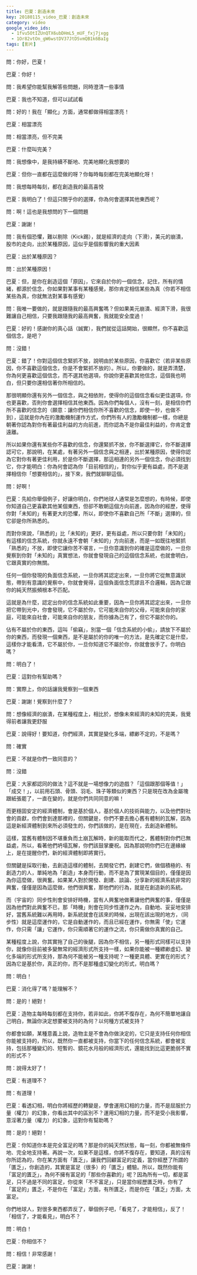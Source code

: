 ```yaml
---
title: 巴夏：創造未來
key: 20180115_video_巴夏：創造未來
category: video
google_video_ids:
  - 1fvu5OtIZUnQTX6ubDHmL5_mUF_fxj7jxgg
  - 1Or82vtOn_gW6wstDV37JtDSvmQB1k6BaIg
tags: [影片]
---
```


問：你好，巴夏！

巴夏：你好！

問：我希望你能幫我解答些問題，同時澄清一些事情

巴夏：我也不知道，但可以試試看

問：好的！我在「顯化」方面，通常都做得相當漂亮！

巴夏：相當漂亮

問：相當漂亮，但不完美

巴夏：什麼叫完美？

問：我想像中，是我持續不斷地、完美地顯化我想要的

巴夏：但你一直都在這麼做的呀？你每時每刻都在完美地顯化呀！

問：我想每時每刻，都在創造我的最高喜悅

巴夏：我明白了！但這只關乎你的選擇，你為何會選擇其他東西呢？

問：啊！這也是我想問的下一個問題

巴夏：謝謝！

問：我有個恐懼，難以剔除（Kick踢），就是經濟的走向（下滑），美元的崩潰，股市的走向，出於某種原因，這似乎是個影響我的重大因素

巴夏：出於某種原因？

問：出於某種原因！

巴夏：但，是你在創造這個「原因」，它來自於你的一個信念，記住，所有的情緒，都源於信念，你如果對某事有某種感覺，那你肯定相信某些為真（你若不相信某些為真，你就無法對某事有感覺）

問：我唯一要做的，就是跟隨我的最高興奮嗎？但如果美元崩潰、經濟下滑，我很難讓自己相信，只要我跟隨我的最高興奮，我就能安全度過！

巴夏：好的！感謝你的真心話（誠實），我們就從這話開始，很顯然，你不喜歡這個信念，是吧？

問：沒錯！

巴夏：錯了！你對這個信念緊抓不放，說明由於某些原因，你喜歡它（若非某些原因，你不喜歡這個信念，你是不會緊抓不放的）。所以，你要做的，就是弄清楚，你為何更喜歡這個信念，而不選其他選項，你說你更喜歡其他信念，這個我也明白，但只要你還相信著你所相信的。

那很明顯你還有另外一個信念，與之相依附，使得你的這個信念看似更佳選項，你也更喜歡，否則你會選擇相信其他東西。因為你們每個人，沒有一刻，是相信你們所不喜歡的信念的（願意：讓你們相信你所不喜歡的信念，即使一秒，也做不到），這就是你內在的激勵機制運作方式，你們所有人的激勵機制都一樣，你總是朝著你認為對你有著最佳利益的方向前進，而你認為不是你最佳利益的，你肯定會遠離。

所以如果你還有某些你不喜歡的信念，你還緊抓不放，你不斷選擇它，你不斷選擇認可它，那說明，在某處，有著另外一個信念與之相連，出於某種原因，使得你認為它對你有著更佳利用，於是你不斷選擇，那這相連的另外一個信念，你必須找到它，你才能明白：你為何會認為你「目前相信的」，對你似乎更有益處，而不是選擇相信你「想要相信的」，接下來，我們就聊聊這個。

問：好啊！

巴夏：先給你舉個例子，好讓你明白，你們地球人通常是怎麼想的，有時候，即使你知道自己更喜歡其他某個東西，但卻不敢朝這個方向前進，因為你的經歷，使得你對「未知的」有著更大的恐懼，所以，即使你不喜歡自己所「不斷」選擇的，但它卻是你所熟悉的。

而對你來說，「熟悉的」比「未知的」更好，更有益處，所以只要你對「未知的」有這樣的信念系統，你就永遠不會朝「未知的」方向前進，而是一如既往地緊抓「熟悉的」不放，即使它讓你苦不堪言，一旦你意識到你的確是這麼做的，一旦你覺察到你對「未知的」真實想法，你就會發現自己的這個信念系統，也就會明白，它跟真實的你無關。

任何一個你發現的負面信念系統，一旦你將其認定出來，一旦你將它從無意識狀態，帶到有意識的覺察中，你就會覺得，這個負面信念荒謬且不合邏輯，因為它跟你的純天然振頻根本不匹配。

這就是為什麼，認定出你的信念系統如此重要，因為一旦你將其認定出來，一旦你把它帶到光中，你會發現，它不屬於你，它可能來自你的父母，可能來自你的家庭，可能來自社會，可能來自你的朋友，而你據為己有了，但它不屬於你的。

佔有不屬於你的東西，這叫「偷竊」，別當一個「信念系統的小偷」，請放下不屬於你的東西，而發現一個東西，是不是屬於的你的唯一的方法，是先確定它是什麼，這樣你才能看清，它不屬於你，一旦你知道它不屬於你，你就會放手了。你明白嗎？

問：明白了！

巴夏：這對你有幫助嗎？

問：實際上，你的話讓我覺察到一個東西

巴夏：謝謝！覺察到什麼了？

問：想像經濟的崩潰，在某種程度上，相比於，想像未來經濟的未知的完美，我覺得前者讓我更舒服

巴夏：說得好！要知道，你們經濟，其實是變化多端，縹緲不定的，不是嗎？

問：確實

巴夏：不就是你們一致同意的？

問：沒錯

巴夏：大家都認同的做法？這不就是一場想像力的遊戲？「這個跟那個等值！」「成交！」，以前用石頭、骨頭、羽毛、珠子等類似的東西？只是現在改為金屬塊跟紙張罷了，一直在變的，就是你們共同同意的嘛！

而更穩固安定的經濟體制，會是基於個人，基於個人的技術與能力，以及他們對社會的貢獻，你們會到達那裡的，但關鍵是，你們不要去擔心舊有體制的瓦解，因為這是新經濟體制到來所必須發生的，你們該做的，是在現在，去創造新體制。

這樣，當舊有體制因不堪重負而土崩瓦解時，新的能取而代之，舊體制對你們已無益處，所以，看著他們坍塌瓦解，你們該鼓掌慶祝。因為那說明你們已在邊緣線上，是在提醒你們，新的經濟體制即將實行。

但關鍵是採取行動，去創造這樣的體制，去開發它們，創建它們，做個積極的、有創造力的人，單純地為「創造」本身而行動，而不是為了實現某個目的，僅僅是因為你這麼做，很興奮。如果某人對於開發、創建、談論、分享新的經濟系統非常的興奮，僅僅是因為這麼做，他們很興奮，那他們的行為，就是在創造新的系統。

而（宇宙的）同步性則會安排好時機，當有人興奮地做著讓他們興奮的事，僅僅是因為他們對此興奮不已，那「時機」則會在同步性運作之內，自動地、妥妥地安排好，當舊系統難以再用時，新系統就會在該來的時候，出現在該出現的地方，（同步性）就是這麼運作的，它是自動運作的，而且已經在運作，你無需「使」它運作，你只需「讓」它運作，你只需順著它的運作之流，你只需做你真實的自己。

某種程度上說，你其實拖了自己的後腿，因為你不相信，另一種形式同樣可以支持你，就像你目前被多變無常的經濟形式所支持一樣，如果你能被一種縹緲虛幻、變化多端的形式所支持，那為何不能被另一種支持呢？一種更具體、更實在的形式？因為它是基於你，真正的你，而不是那種虛幻變化的形式，明白嗎？

問：明白！

巴夏：消化得了嗎？能理解不？

問：是的！絕對！

巴夏：造物主每時每刻都在支持你，若非如此，你將不復存在，為何不簡單地讓自己明白，無論你決定想要被支持的為何？以何種方式被支持？

你都會如願，某種意義上說，造物主是不會為你做決定的，它只是支持任何你相信你能被支持的，所以，既然你一直都被支持，你當下的任何信念系統，都會被支持，包括那種變幻的、短暫的、鏡花水月般的經濟形式，還能找到比這更脆弱不實的形式不？

問：說得太好了！

巴夏：有道理不？

問：有道理！

巴夏：看透幻相，明白你將經歷的轉變是，學會運用幻相的力量，而不是屈服於力量（權力）的幻象，你看出其中的區別不？運用幻相的力量，而不是受小我影響，意淫著力量（權力）的幻象，這對你有幫助嗎？

問：是的！絕對！

巴夏：你知道你本是完全富足的嗎？那是你的純天然狀態，每一刻，你都被無條件地、完全地支持著。再說一次，如果不是這樣，你將不復存在，要知道，真的沒有你所認為的，你在某方面有「匱乏」，讓我們回顧富足的定義，當你經歷了所謂的「匱乏」，你創造的，其實是富足（很多）的「匱乏」體驗。所以，既然你能有「富足的匱乏」，為何不擁有富足的「那些你喜歡的」呢？因為所有一切，都是富足，只不過是不同的富足，你從來「不不富足」，只是當你經歷匱乏時，你有了「富足的」匱乏，不是你在「富足」方面，有所匱乏，而是你在「匱乏」方面，太富足。

你們地球人，對很多東西都弄反了，舉個例子吧，「看見了，才能相信」，反了！「相信了，才能看見」，明白不？

問：明白！

巴夏：你相信不？

問：相信！非常感謝！

巴夏：謝謝！
